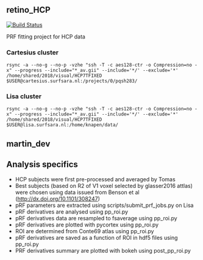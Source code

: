 ## retino_HCP
[![Build Status](https://travis-ci.org/uwescience/retino_HCP.svg?branch=master)](https://travis-ci.org/uwescience/retino_HCP)

PRF fitting project for HCP data




### Cartesius cluster
```rsync -a --no-g --no-p -vzhe "ssh -T -c aes128-ctr -o Compression=no -x" --progress --include="*_av.gii" --include='*/' --exclude='*' /home/shared/2018/visual/HCP7TFIXED $USER@cartesius.surfsara.nl:/projects/0/pqsh283/```

### Lisa cluster
```rsync -a --no-g --no-p -vzhe "ssh -T -c aes128-ctr -o Compression=no -x" --progress --include="*_av.gii" --include='*/' --exclude='*' /home/shared/2018/visual/HCP7TFIXED $USER@lisa.surfsara.nl:/home/knapen/data/```


martin_dev
----------

## Analysis specifics
- HCP subjects were first pre-processed and averaged by Tomas
- Best subjects (based on R2 of V1 voxel selected by glasser2016 attlas) were chosen using data
  issued from Benson et al (http://dx.doi.org/10.1101/308247)
- pRF parameters are extracted using scripts/submit_prf_jobs.py on Lisa
- pRF derivatives are analysed using pp_roi.py
- pRF derivatives data are resampled to fsaverage using pp_roi.py
- pRF derivatives are plotted with pycortex using pp_roi.py
- ROI are determined from Conte69 atlas using pp_roi.py
- pRF derivatives are saved as a function of ROI in hdf5 files using pp_roi.py
- PRF derivatives summary are plotted with bokeh using post_pp_roi.py


